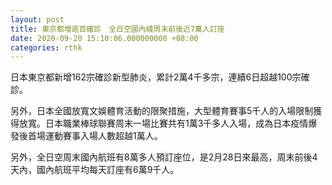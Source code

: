 ```yaml
---
layout: post
title: 東京都增逾百確診　全日空國內綫周末前後近7萬人訂座
date: 2020-09-20 15:10:06.000000000 +08:00
categories: rthk
---
```


日本東京都新增162宗確診新型肺炎，累計2萬4千多宗，連續6日超越100宗確診。

另外，日本全國放寬文娛體育活動的限聚措施，大型體育賽事5千人的入場限制獲得放寬。日本職業棒球聯賽周末一場比賽共有1萬3千多人入場，成為日本疫情爆發後首場運動賽事入場人數超越1萬人。

另外，全日空周末國內航班有8萬多人預訂座位，是2月28日來最高，周末前後4天內，國內航班平均每天訂座有6萬9千人。
